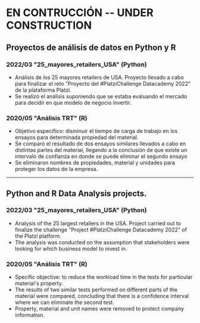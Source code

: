 # EN CONTRUCCIÓN -- UNDER CONSTRUCTION

## Proyectos de análisis de datos en Python y R

### 2022/03 "25_mayores_retailers_USA" (Python)
- Análisis de los 25 mayores retailers de USA. Proyecto llevado a cabo para finalizar el reto "Proyecto del #PlatziChallenge Datacademy 2022" de la plataforma Platzi.
- Se realizó el análisis suponiendo que se estaba evaluando el mercado para decidir en que modelo de negocio invertir.

### 2020/05 "Análisis TRT" (R)
- Objetivo específico: disminuir el tiempo de carga de trabajo en los ensayos para determinada propiedad del material.
- Se comparó el resultado de dos ensayos similares llevados a cabo en distintas partes del material, llegando a la conclusión de que existe un intervalo de confianza en donde se puede eliminar el segundo ensayo
- Se eliminaron nombres de propiedades, material y unidades para proteger los datos de la empresa.


____________________________________________________________________________________________________________________________________

## Python and R Data Analysis projects.

### 2022/03 "25_mayores_retailers_USA" (Python)
- Analysis of the 25 largest retailers in the USA. Project carried out to finalize the challenge "Project #PlatziChallenge Datacademy 2022" of the Platzi platform.
- The analysis was conducted on the assumption that stakeholders were looking for which business model to invest in.

### 2020/05 "Análisis TRT" (R)
- Specific objective: to reduce the workload time in the tests for particular material's property.
- The results of two similar tests performed on different parts of the material were compared, concluding that there is a confidence interval where we can eliminate the second test.
- Property, material and unit names were removed to protect company information.
